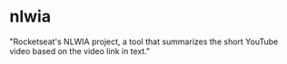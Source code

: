 # nlwia
"Rocketseat's NLWIA project, a tool that summarizes the short YouTube video based on the video link in text."
